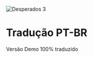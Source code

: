 ![Desperados 3](https://github.com/JUNIORGBJ/DESPERADOS3PTBR/blob/master/DesperadosIII.png)


# Tradução PT-BR
Versão Demo 100% traduzido
